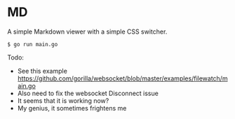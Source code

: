 # MD

A simple Markdown viewer with a simple CSS switcher.

```
$ go run main.go
```

Todo:
- See this example https://github.com/gorilla/websocket/blob/master/examples/filewatch/main.go
- Also need to fix the websocket Disconnect issue
- It seems that it is working now?
- My genius, it sometimes frightens me
